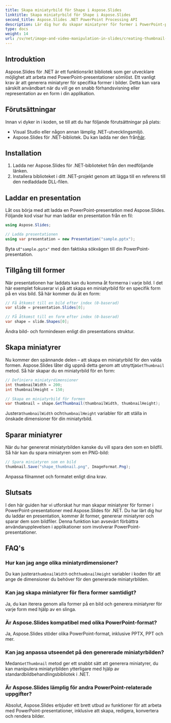 ```yaml
---
title: Skapa miniatyrbild för Shape i Aspose.Slides
linktitle: Skapa miniatyrbild för Shape i Aspose.Slides
second_title: Aspose.Slides .NET PowerPoint Processing API
description: Lär dig hur du skapar miniatyrer för former i PowerPoint-presentationer med Aspose.Slides för .NET. Den här steg-för-steg-guiden ger praktiska kodexempel, från att ladda presentationer till att generera och spara miniatyrer.
type: docs
weight: 14
url: /sv/net/image-and-video-manipulation-in-slides/creating-thumbnail-shape/
---
```


## Introduktion

Aspose.Slides för .NET är ett funktionsrikt bibliotek som ger utvecklare möjlighet att arbeta med PowerPoint-presentationer sömlöst. Ett vanligt krav är att generera miniatyrer för specifika former i bilder. Detta kan vara särskilt användbart när du vill ge en snabb förhandsvisning eller representation av en form i din applikation.

## Förutsättningar

Innan vi dyker in i koden, se till att du har följande förutsättningar på plats:

- Visual Studio eller någon annan lämplig .NET-utvecklingsmiljö.
-  Aspose.Slides för .NET-bibliotek. Du kan ladda ner den från[här](https://releases.aspose.com/slides/net/).

## Installation

1. Ladda ner Aspose.Slides för .NET-biblioteket från den medföljande länken.
2. Installera biblioteket i ditt .NET-projekt genom att lägga till en referens till den nedladdade DLL-filen.

## Laddar en presentation

Låt oss börja med att ladda en PowerPoint-presentation med Aspose.Slides. Följande kod visar hur man laddar en presentation från en fil:

```csharp
using Aspose.Slides;

// Ladda presentationen
using var presentation = new Presentation("sample.pptx");
```

 Byta ut`"sample.pptx"` med den faktiska sökvägen till din PowerPoint-presentation.

## Tillgång till former

När presentationen har laddats kan du komma åt formerna i varje bild. I det här exemplet fokuserar vi på att skapa en miniatyrbild för en specifik form på en viss bild. Så här kommer du åt en form:

```csharp
// Få åtkomst till en bild efter index (0-baserad)
var slide = presentation.Slides[0];

// Få åtkomst till en form efter index (0-baserad)
var shape = slide.Shapes[0];
```

Ändra bild- och formindexen enligt din presentations struktur.

## Skapa miniatyrer

Nu kommer den spännande delen – att skapa en miniatyrbild för den valda formen. Aspose.Slides låter dig uppnå detta genom att utnyttja`GetThumbnail` metod. Så här skapar du en miniatyrbild för en form:

```csharp
// Definiera miniatyrdimensioner
int thumbnailWidth = 200;
int thumbnailHeight = 150;

// Skapa en miniatyrbild för formen
var thumbnail = shape.GetThumbnail(thumbnailWidth, thumbnailHeight);
```

 Justera`thumbnailWidth` och`thumbnailHeight` variabler för att ställa in önskade dimensioner för din miniatyrbild.

## Sparar miniatyrer

När du har genererat miniatyrbilden kanske du vill spara den som en bildfil. Så här kan du spara miniatyren som en PNG-bild:

```csharp
// Spara miniatyren som en bild
thumbnail.Save("shape_thumbnail.png", ImageFormat.Png);
```

Anpassa filnamnet och formatet enligt dina krav.

## Slutsats

I den här guiden har vi utforskat hur man skapar miniatyrer för former i PowerPoint-presentationer med Aspose.Slides för .NET. Du har lärt dig hur du laddar en presentation, kommer åt former, genererar miniatyrer och sparar dem som bildfiler. Denna funktion kan avsevärt förbättra användarupplevelsen i applikationer som involverar PowerPoint-presentationer.

## FAQ's

### Hur kan jag ange olika miniatyrdimensioner?

 Du kan justera`thumbnailWidth` och`thumbnailHeight` variabler i koden för att ange de dimensioner du behöver för den genererade miniatyrbilden.

### Kan jag skapa miniatyrer för flera former samtidigt?

Ja, du kan iterera genom alla former på en bild och generera miniatyrer för varje form med hjälp av en slinga.

### Är Aspose.Slides kompatibel med olika PowerPoint-format?

Ja, Aspose.Slides stöder olika PowerPoint-format, inklusive PPTX, PPT och mer.

### Kan jag anpassa utseendet på den genererade miniatyrbilden?

 Medan`GetThumbnail` metod ger ett snabbt sätt att generera miniatyrer, du kan manipulera miniatyrbilden ytterligare med hjälp av standardbildbehandlingsbibliotek i .NET.

### Är Aspose.Slides lämplig för andra PowerPoint-relaterade uppgifter?

Absolut, Aspose.Slides erbjuder ett brett utbud av funktioner för att arbeta med PowerPoint-presentationer, inklusive att skapa, redigera, konvertera och rendera bilder.